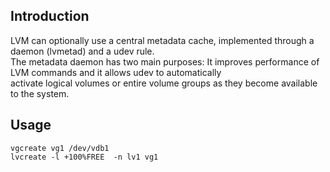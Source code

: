 ## Introduction
LVM can optionally use a central metadata cache, implemented through a daemon (lvmetad) and a udev rule.   
The metadata daemon has two main purposes: It improves performance of LVM commands and it allows udev to automatically   
activate logical volumes or entire volume groups as they become available to the system.  


## Usage
```
vgcreate vg1 /dev/vdb1
lvcreate -l +100%FREE  -n lv1 vg1
```
